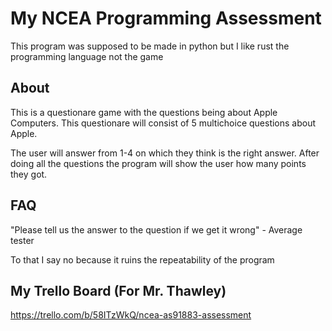# My NCEA Programming Assessment

This program was supposed to be made in python but I like rust the programming language not the game

## About
This is a questionare game with the questions being about Apple Computers. This questionare will consist of 5 multichoice questions about Apple.

The user will answer from 1-4 on which they think is the right answer. 
After doing all the questions the program will show the user how many points they got.

## FAQ
"Please tell us the answer to the question if we get it wrong" - Average tester

To that I say no because it ruins the repeatability of the program

## My Trello Board (For Mr. Thawley)
https://trello.com/b/58ITzWkQ/ncea-as91883-assessment
